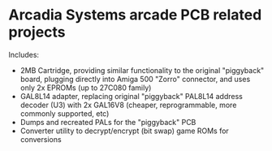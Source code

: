 # Arcadia Systems arcade PCB related projects

Includes:
- 2MB Cartridge, providing similar functionality to the original "piggyback" board, plugging directly into Amiga 500 "Zorro" connector, and uses only 2x EPROMs (up to 27C080 family)
- GAL8L14 adapter, replacing original "piggyback" PAL8L14 address decoder (U3) with 2x GAL16V8 (cheaper, reprogrammable, more commonly supported, etc)
- Dumps and recreated PALs for the "piggyback" PCB
- Converter utility to decrypt/encrypt (bit swap) game ROMs for conversions
